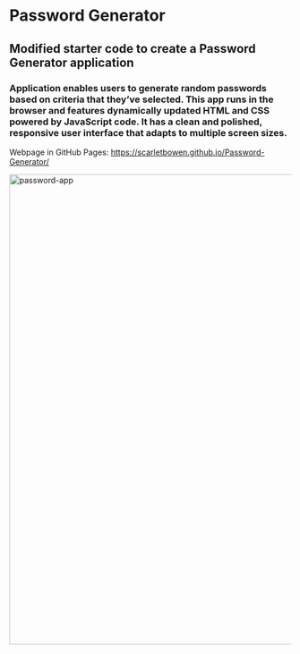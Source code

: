 # Password Generator

## Modified starter code to create a Password Generator application

### Application enables users to generate random passwords based on criteria that they’ve selected. This app runs in the browser and features dynamically updated HTML and CSS powered by JavaScript code. It has a clean and polished, responsive user interface that adapts to multiple screen sizes.

Webpage in GitHub Pages: https://scarletbowen.github.io/Password-Generator/

<img width="841" alt="password-app" src="https://user-images.githubusercontent.com/109751916/213342626-8b804625-f012-4784-99f7-3fd74b4f4b64.png">


